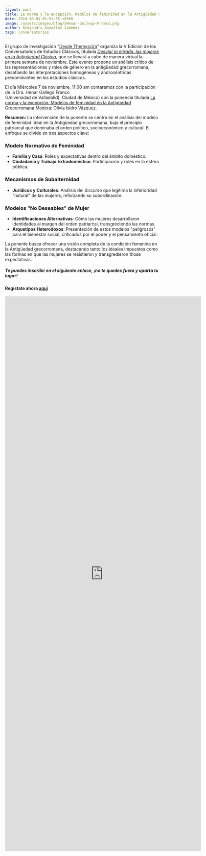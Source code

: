 ```yaml
---
layout: post
title: La norma y la excepción. Modelos de feminidad en la Antigüedad Grecorromana
date: 2024-10-01 01:51:55 +0300
image: /assets/images/blog/5Henar-Gallego-Franco.png
author: Alejandra González Jiménez
tags: Conversatorios
---
```


El grupo de investigación "[Desde Themyscira](https://desdethemysciraffyl.mx/)" organiza la V Edición de los Conversatorios de Estudios Clásicos, titulada *<a href="/desdethemyscira.github.io/assets/images/blog/Desviar-la-mirada.pdf" target="_blank">Desviar la mirada: las mujeres en la Antigüedad Clásica</a>*, que se llevará a cabo de manera virtual la primera semana de noviembre. Este evento propone un análisis crítico de las representaciones y roles de género en la antigüedad grecorromana, desafiando las interpretaciones homogéneas y androcéntricas predominantes en los estudios clásicos.

El día Miércoles 7 de noviembre, 11:00 am contaremos con la participación de la Dra. Henar Gallego Franco <br> (Universidad de Valladolid), Ciudad de México) con la ponencia títulada <a href="/desdethemyscira.github.io/assets/images/blog/Henar-Gallego.png" target="_blank">La norma y la excepción. Modelos de feminidad en la Antigüedad Grecorromana</a> Modera: Olivia Isidro Vázquez.

**Resumen:**
La intervención de la ponente se centra en el análisis del modelo de feminidad ideal en la Antigüedad grecorromana, bajo el principio patriarcal que dominaba el orden político, socioeconómico y cultural. El enfoque se divide en tres aspectos clave:

### Modelo Normativo de Feminidad

* **Familia y Casa**: Roles y expectativas dentro del ámbito doméstico.
* **Ciudadanía y Trabajo Extradoméstico**: Participación y roles en la esfera pública.

### Mecanismos de Subalternidad

* **Jurídicos y Culturales**: Análisis del discurso que legitima la inferioridad "natural" de las mujeres, reforzando su subordinación.

### Modelos "No Deseables" de Mujer

* **Identificaciones Alternativas**: Cómo las mujeres desarrollaron identidades al margen del orden patriarcal, transgrediendo las normas.
* **Arquetipos Heterodoxos**: Presentación de estos modelos "peligrosos" para el bienestar social, criticados por el poder y el pensamiento oficial.

La ponente busca ofrecer una visión completa de la condición femenina en la Antigüedad grecorromana, destacando tanto los ideales impuestos como las formas en que las mujeres se resistieron y transgredieron those expectativas.

##### **Te puedes inscribir en el siguiente enlace, ¡no te quedes fuera y aparta tu lugar!**

#### Regístate ahora [aquí](https://forms.gle/8QevoKEmFCATkktA7)

<iframe src="https://docs.google.com/forms/d/e/1FAIpQLSc8zPluCqplV-_EBSLQktSx5j4RE9oX4F7o6Q1cFtz87LS93g/viewform?embedded=true" width="640" height="1812" frameborder="0" marginheight="0" marginwidth="0">Cargando…</iframe>
